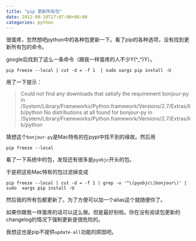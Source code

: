 ```yaml
---
title: "pip 更新所有包"
date: 2012-09-10T17:07:00+08:00
categories: python
---
```

很蛋疼，忽然想吧python中的各种包更新一下。看了pip的各种选项，没有找到更新所有包的命令。

google后找到了这么一条命令（跟我一样蛋疼的人不少Y(^_^)Y）。

	pip freeze --local | cut -d = -f 1  | sudo xargs pip install -U

用了一下提示：
> Could not find any downloads that satisfy the requirement bonjour-py in /System/Library/Frameworks/Python.framework/Versions/2.7/Extras/lib/python
> No distributions at all found for bonjour-py in /System/Library/Frameworks/Python.framework/Versions/2.7/Extras/lib/python

<!--more-->

猜想这个```bonjour-py```是Mac特有的在pypi中找不到的缘故。然后用

	pip freeze --local

看了一下系统中的包，发现还有很多是```pyobjc```开头的包。

于是把这些Mac特有的包过滤掉变成

	pip freeze --local | cut -d = -f 1 | grep -v '^\(pyobjc\|bonjour\)' | sudo  xargs pip install -U
	
然后我的所有包都更新了。为了方便可以加一个alias这个就随便你了。

如果你跟我一样蛋疼的话可以这么做。但是最好别啦。你在没有阅读包更新的changelog的情况下强制更新是很危险的。

我想这也是pip不提供```update-all```功能的原因吧。